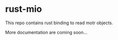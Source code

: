 # rust-mio
This repo contains rust binding to read motr objects.

More documentation are coming soon...
